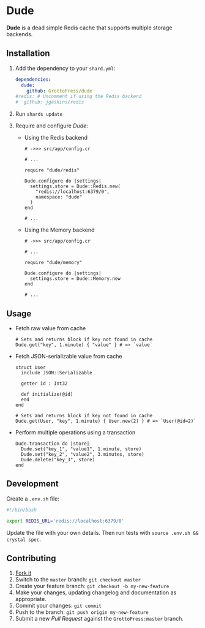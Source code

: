 # Dude

**Dude** is a dead simple Redis cache that supports multiple storage backends.

## Installation

1. Add the dependency to your `shard.yml`:

   ```yaml
   dependencies:
     dude:
       github: GrottoPress/dude
   #redis: # Uncomment if using the Redis backend
   #  github: jgaskins/redis
   ```

1. Run `shards update`

1. Require and configure *Dude*:

   - Using the Redis backend

     ```crystal
     # ->>> src/app/config.cr

     # ...

     require "dude/redis"

     Dude.configure do |settings|
       settings.store = Dude::Redis.new(
         "redis://localhost:6379/0",
         namespace: "dude"
       )
     end

     # ...
     ```

   - Using the Memory backend

     ```crystal
     # ->>> src/app/config.cr

     # ...

     require "dude/memory"

     Dude.configure do |settings|
       settings.store = Dude::Memory.new
     end

     # ...
     ```

## Usage

- Fetch raw value from cache

  ```crystal
  # Sets and returns block if key not found in cache
  Dude.get("key", 1.minute) { "value" } # => `value`
  ```

- Fetch JSON-serializable value from cache

  ```crystal
  struct User
    include JSON::Serializable

    getter id : Int32

    def initialize(@id)
    end
  end

  # Sets and returns block if key not found in cache
  Dude.get(User, "key", 1.minute) { User.new(2) } # => `User(@id=2)`
  ```

- Perform multiple operations using a transaction

  ```crystal
  Dude.transaction do |store|
    Dude.set("key_1", "value1", 1.minute, store)
    Dude.set("key_2", "value2", 3.minutes, store)
    Dude.delete("key_3", store)
  end
  ```

## Development

Create a `.env.sh` file:

```bash
#!/bin/bash

export REDIS_URL='redis://localhost:6379/0'
```

Update the file with your own details. Then run tests with `source .env.sh && crystal spec`.

## Contributing

1. [Fork it](https://github.com/GrottoPress/dude/fork)
1. Switch to the `master` branch: `git checkout master`
1. Create your feature branch: `git checkout -b my-new-feature`
1. Make your changes, updating changelog and documentation as appropriate.
1. Commit your changes: `git commit`
1. Push to the branch: `git push origin my-new-feature`
1. Submit a new *Pull Request* against the `GrottoPress:master` branch.

